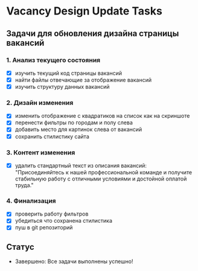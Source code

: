 # Vacancy Design Update Tasks

## Задачи для обновления дизайна страницы вакансий

### 1. Анализ текущего состояния
- [x] изучить текущий код страницы вакансий
- [x] найти файлы отвечающие за отображение вакансий
- [x] изучить структуру данных вакансий

### 2. Дизайн изменения
- [x] изменить отображение с квадратиков на список как на скриншоте
- [x] перенести фильтры по городам и полу слева
- [x] добавить место для картинок слева от вакансий
- [x] сохранить стилистику сайта

### 3. Контент изменения
- [x] удалить стандартный текст из описания вакансий: "Присоединяйтесь к нашей профессиональной команде и получите стабильную работу с отличными условиями и достойной оплатой труда."

### 4. Финализация
- [x] проверить работу фильтров
- [x] убедиться что сохранена стилистика
- [x] пуш в git репозиторий

## Статус
- Завершено: Все задачи выполнены успешно!
